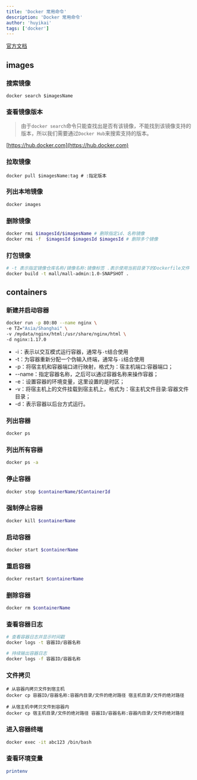 ```yaml
---
title: 'Docker 常用命令'
description: 'Docker 常用命令'
author: 'huyikai'
tags: ['docker']
---
```


[官方文档](https://docs.docker.com/engine/reference/run/)

## images

### 搜索镜像

```shell
docker search $imagesName
```

### 查看镜像版本

> 由于`docker search`命令只能查找出是否有该镜像，不能找到该镜像支持的版本，所以我们需要通过`Docker Hub`来搜索支持的版本。

[https://hub.docker.com](https://hub.docker.com)

### 拉取镜像

```shell
docker pull $imagesName:tag # :指定版本
```

### 列出本地镜像

```sh
docker images
```

### 删除镜像

```sh
docker rmi $imagesId/$imagesName # 删除指定id、名称镜像
docker rmi -f  $imagesId $imagesId $imagesId # 删除多个镜像
```

### 打包镜像

```sh
# -t 表示指定镜像仓库名称/镜像名称:镜像标签 .表示使用当前目录下的Dockerfile文件
docker build -t mall/mall-admin:1.0-SNAPSHOT .
```

## containers

### 新建并启动容器

```bash
docker run -p 80:80 --name nginx \
-e TZ="Asia/Shanghai" \
-v /mydata/nginx/html:/usr/share/nginx/html \
-d nginx:1.17.0
```

- -i：表示以交互模式运行容器，通常与`-t`结合使用
- -t：为容器重新分配一个伪输入终端，通常与`-i`结合使用
- -p：将宿主机和容器端口进行映射，格式为：宿主机端口:容器端口；
- --name：指定容器名称，之后可以通过容器名称来操作容器；
- -e：设置容器的环境变量，这里设置的是时区；
- -v：将宿主机上的文件挂载到宿主机上，格式为：宿主机文件目录:容器文件目录；
- -d：表示容器以后台方式运行。

### 列出容器

```sh
docker ps
```

### 列出所有容器

```sh
docker ps -a
```

### 停止容器

```sh
docker stop $containerName/$ContainerId
```

### 强制停止容器

```sh
docker kill $containerName
```

### 启动容器

```sh
docker start $containerName
```

### 重启容器

```sh
docker restart $containerName
```

### 删除容器

```sh
docker rm $containerName
```

### 查看容器日志

```sh
# 查看容器日志并显示时间戳
docker logs -t 容器ID/容器名称

# 持续输出容器日志
docker logs -f 容器ID/容器名称
```

### 文件拷贝

```shell
# 从容器内拷贝文件到宿主机
docker cp 容器ID/容器名称:容器内目录/文件的绝对路径 宿主机目录/文件的绝对路径

# 从宿主机中拷贝文件到容器内
docker cp 宿主机目录/文件的绝对路径 容器ID/容器名称:容器内目录/文件的绝对路径
```

### 进入容器终端

```sh
docker exec -it abc123 /bin/bash
```

### 查看环境变量

```sh
printenv
```
